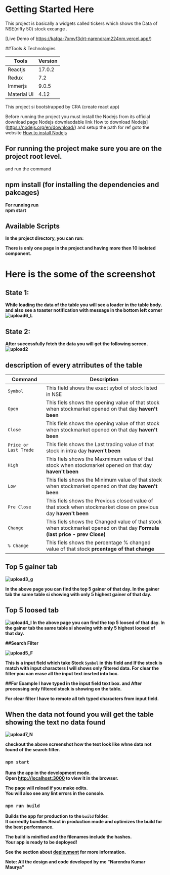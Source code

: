 # Getting Started Here

This project is basically a widgets called tickers which shows the Data of NSE(nifty 50) stock excange .

[Live Demo of https://kafqa-7xmvf3drt-narendram224nm.vercel.app/)

##Tools & Technologies

| Tools  | Version |
| ------------- | ------------- |
| Reactjs  | 17.0.2  |
| Redux |7.2  |
| Immerjs | 9.0.5 |
| Material Ui | 4.12  |

This project si bootstrapped by CRA (create react app)

Before running the project you must install the Nodejs from its official download page
Nodejs downlaodable link How to download Nodejs](https://nodejs.org/en/download/)
 and setup the path 
  for ref goto the website 
[How to install Nodejs](https://www.guru99.com/download-install-node-js.html)


## For running the project make sure you are on the project root level.
and run the command 
## npm install (for installing the dependencies and pakcages)
 <b> For running run<b>
  </br>
npm start

## Available Scripts
In the project directory, you can run:
  
  There is only one page in the project and having more then 10 isolated component.
 # Here is the some of the screenshot
 ## State 1: 
 While loading the data of the table you will see a loader in the table body.
 and also see a toaster notification with message in the bottom left corner
 ![upload6_L](https://user-images.githubusercontent.com/35723915/127731851-614f8724-a43f-4e37-badf-00e24dc20db5.jpg)
## State 2: 
 After successfully fetch the data you will get the following screen.
![upload2](https://user-images.githubusercontent.com/35723915/127682432-e89220a7-5250-4877-a587-73814f2e3298.jpg)
  
  ## description of every atrributes of the table
  

  | Command | Description |
| --- | --- |
| `Symbol` | This field shows the exact sybol of stock listed in NSE |
| `Open` | This fiels shows the opening value of that stock when stockmarket opened on that day **haven't been**  |
| `Close` | This fiels shows the opening value of that stock when stockmarket opened on that day **haven't been**  |
| `Price or Last Trade` | This fiels shows the Last trading  value of that stock in intra day  **haven't been**  |
| `High` | This fiels shows the Maxmimum value of that stock when stockmarket opened on that day **haven't been**  |
| `Low` | This fiels shows the Minimum value of that stock when stockmarket opened on that day **haven't been**  |
| `Pre Close` | This fiels shows the Previous closed value of that stock when stockmarket close on previous day **haven't been**  |
| `Change` | This fiels shows the Changed value of that stock when stockmarket opened on that day  **Formula (last price - prev Close)**  |
| `% Change` | This fiels shows the percentage % changed value of that stock **prcentage of that change**  |
  
  
  ## Top 5 gainer tab
   
![upload3_g](https://user-images.githubusercontent.com/35723915/127682435-4d9d0ea7-72e1-4ebf-8da4-2fce3698ecf6.jpg)
  
  In the above page you can find the top 5 gainer of that day.
  In the gainer tab the same table si showing with only 5 highest gainer of that day.
  
  ## Top 5 loosed tab
  ![upload4_l](https://user-images.githubusercontent.com/35723915/127682440-84ef40d0-cf6a-4f64-b191-47caab61cc6d.jpg)
  In the above page you can find the top 5 loosed of that day.
  In the gainer tab the same table si showing with only 5 highest loosed of that day.
  
  ##Search Filter
  
![upload5_F](https://user-images.githubusercontent.com/35723915/127682448-42bcd972-1e51-4a38-80d7-1b7036a94c17.jpg)
  
  This is a input field which take Stock `Symbol` in this field and If the stock is match with input characters I will shows only filtered data.
  For clear the filter you can erase all the input text insrted into box.
  
  ##For Example
  I have typed<cip> in the input field text box.
  and After processing only filtered stock is showing on the table.
  
  For clear filter
  I have to remote all teh typed characters from input field.
 
 ## When the data not found you will get the table showing the text no data found 
 ![upload7_N](https://user-images.githubusercontent.com/35723915/127731943-322aef80-0518-40e9-a132-9ddeb800a0e2.jpg)

  checkout the above screenshot how the text look like whne data not found of the search filter.
### `npm start`

Runs the app in the development mode.\
Open [http://localhost:3000](http://localhost:3000) to view it in the browser.

The page will reload if you make edits.\
You will also see any lint errors in the console.

### `npm run build`

Builds the app for production to the `build` folder.\
It correctly bundles React in production mode and optimizes the build for the best performance.

The build is minified and the filenames include the hashes.\
Your app is ready to be deployed!

See the section about [deployment](https://facebook.github.io/create-react-app/docs/deployment) for more information.




**Note: All the design and code developed by me "Narendra Kumar Maurya"**
